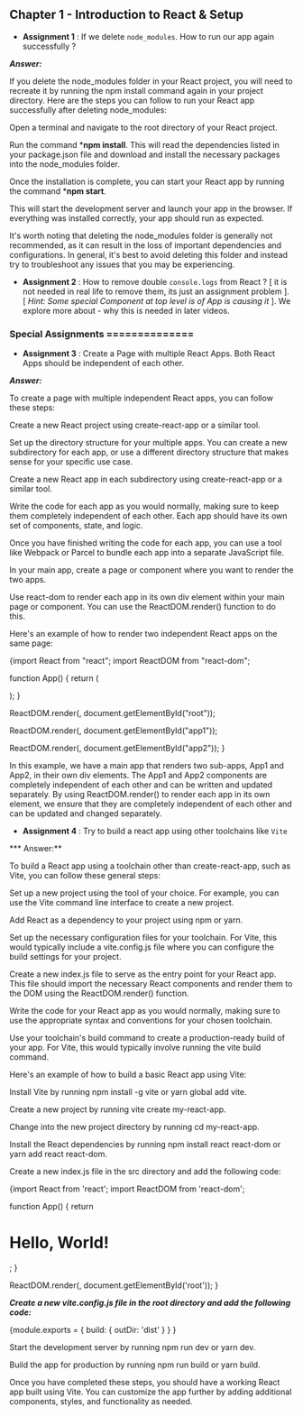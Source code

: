 ## Chapter 1 - Introduction to React & Setup

  
- **Assignment 1** : If we delete `node_modules`. How to run our app again successfully ?

***Answer:***

If you delete the node_modules folder in your React project, you will need to recreate it by running the npm install command again in your project directory. Here are the steps you can follow to run your React app successfully after deleting node_modules:

Open a terminal and navigate to the root directory of your React project.

Run the command ***npm install**. This will read the dependencies listed in your package.json file and download and install the necessary packages into the node_modules folder.

Once the installation is complete, you can start your React app by running the command ***npm start**.

This will start the development server and launch your app in the browser. If everything was installed correctly, your app should run as expected.

It's worth noting that deleting the node_modules folder is generally not recommended, as it can result in the loss of important dependencies and configurations. In general, it's best to avoid deleting this folder and instead try to troubleshoot any issues that you may be experiencing.






- **Assignment 2** : How to remove double `console.logs` from React ? [ it is not needed in real life to remove them, its just an assignment problem ].  [ *Hint: Some special Component at top level is of App is causing it* ]. We explore more about  - why this is needed in later videos.

### Special Assignments ==============

- **Assignment 3** : Create a Page with multiple React Apps. Both React Apps should be independent of each other.

***Answer:***

To create a page with multiple independent React apps, you can follow these steps:

Create a new React project using create-react-app or a similar tool.

Set up the directory structure for your multiple apps. You can create a new subdirectory for each app, or use a different directory structure that makes sense for your specific use case.

Create a new React app in each subdirectory using create-react-app or a similar tool.

Write the code for each app as you would normally, making sure to keep them completely independent of each other. Each app should have its own set of components, state, and logic.

Once you have finished writing the code for each app, you can use a tool like Webpack or Parcel to bundle each app into a separate JavaScript file.

In your main app, create a page or component where you want to render the two apps.

Use react-dom to render each app in its own div element within your main page or component. You can use the ReactDOM.render() function to do this.

Here's an example of how to render two independent React apps on the same page:

{import React from "react";
import ReactDOM from "react-dom";

function App() {
  return (
    <div>
      <div id="app1"></div>
      <div id="app2"></div>
    </div>
  );
}

ReactDOM.render(<App />, document.getElementById("root"));

ReactDOM.render(<App1 />, document.getElementById("app1"));

ReactDOM.render(<App2 />, document.getElementById("app2"));
}

In this example, we have a main app that renders two sub-apps, App1 and App2, in their own div elements. The App1 and App2 components are completely independent of each other and can be written and updated separately. By using ReactDOM.render() to render each app in its own element, we ensure that they are completely independent of each other and can be updated and changed separately.

- **Assignment 4** : Try to build a react app using other toolchains like `Vite`

*** Answer:**

To build a React app using a toolchain other than create-react-app, such as Vite, you can follow these general steps:

Set up a new project using the tool of your choice. For example, you can use the Vite command line interface to create a new project.

Add React as a dependency to your project using npm or yarn.

Set up the necessary configuration files for your toolchain. For Vite, this would typically include a vite.config.js file where you can configure the build settings for your project.

Create a new index.js file to serve as the entry point for your React app. This file should import the necessary React components and render them to the DOM using the ReactDOM.render() function.

Write the code for your React app as you would normally, making sure to use the appropriate syntax and conventions for your chosen toolchain.

Use your toolchain's build command to create a production-ready build of your app. For Vite, this would typically involve running the vite build command.

Here's an example of how to build a basic React app using Vite:

Install Vite by running npm install -g vite or yarn global add vite.

Create a new project by running vite create my-react-app.

Change into the new project directory by running cd my-react-app.

Install the React dependencies by running npm install react react-dom or yarn add react react-dom.

Create a new index.js file in the src directory and add the following code:

{import React from 'react';
import ReactDOM from 'react-dom';

function App() {
  return <h1>Hello, World!</h1>;
}

ReactDOM.render(<App />, document.getElementById('root'));
}

***Create a new vite.config.js file in the root directory and add the following code:***

{module.exports = {
  build: {
    outDir: 'dist'
  }
}
}

Start the development server by running npm run dev or yarn dev.

Build the app for production by running npm run build or yarn build.

Once you have completed these steps, you should have a working React app built using Vite. You can customize the app further by adding additional components, styles, and functionality as needed.
